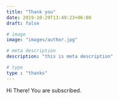 ```yaml
---
title: "Thank you"
date: 2019-10-29T13:49:23+06:00
draft: false

# image
image: "images/author.jpg"

# meta description
description: "this is meta description"

# type
type : "thanks"
---
```


Hi There!
You are subscribed.
<!-- I feel that when I take care of my body, I feel better, have more energy and my lens comfort and vision improves. -->

<!-- I have had several contact lens fittings over the years. What about you? Maybe you are looking for an alternative way of seeing things, if that is true you are in the right place, enjoy and try my ideas and Welcome! -->
